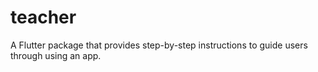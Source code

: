 # teacher
A Flutter package that provides step-by-step instructions to guide users through using an app.
